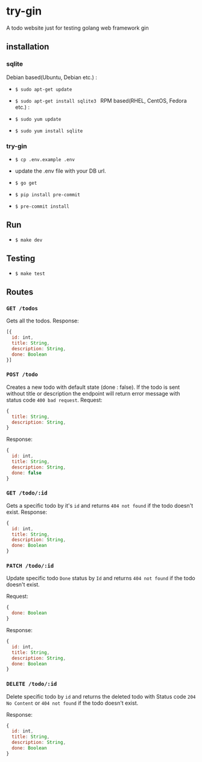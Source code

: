 # try-gin
A todo website just for testing golang web framework gin

## installation

### sqlite

Debian based(Ubuntu, Debian etc.) :

  - `$ sudo apt-get update `

  - `$ sudo apt-get install sqlite3 ` 
RPM based(RHEL, CentOS, Fedora etc.) :

  - `$ sudo yum update` 

  - `$ sudo yum install sqlite` 

### try-gin

  - `$ cp .env.example .env`
  
  - update  the .env file with your DB url.

  - `$ go get`

  - `$ pip install pre-commit`

  - `$ pre-commit install`


## Run
  - `$ make dev`
## Testing
  - `$ make test`

## Routes

### `GET /todos`

Gets all the todos. 
Response:
```js
[{
  id: int,
  title: String,
  description: String,
  done: Boolean
}]
```

### `POST /todo`

Creates a new todo with default state (done : false). If the todo is sent without title or description the endpoint will return error message with status code `400 bad request`.
Request:
```js
{
  title: String,
  description: String,
}
```

Response:
```js
{
  id: int,
  title: String,
  description: String,
  done: false
}
```

### `GET /todo/:id`

Gets a specific todo by it's `id` and returns `404 not found` if the todo doesn't exist.
Response:
```js
{
  id: int,
  title: String,
  description: String,
  done: Boolean
}
```

### `PATCH /todo/:id`

Update specific todo `Done` status by `Id` and returns `404 not found` if the todo doesn't exist.

Request:
```js
{
  done: Boolean
}
```

Response:
```js
{
  id: int,
  title: String,
  description: String,
  done: Boolean
}
```

### `DELETE /todo/:id`

Delete specific todo by `id` and returns the deleted todo with Status code `204 No Content` or `404 not found` if the todo doesn't exist.

Response:
```js
{
  id: int,
  title: String,
  description: String,
  done: Boolean
}
